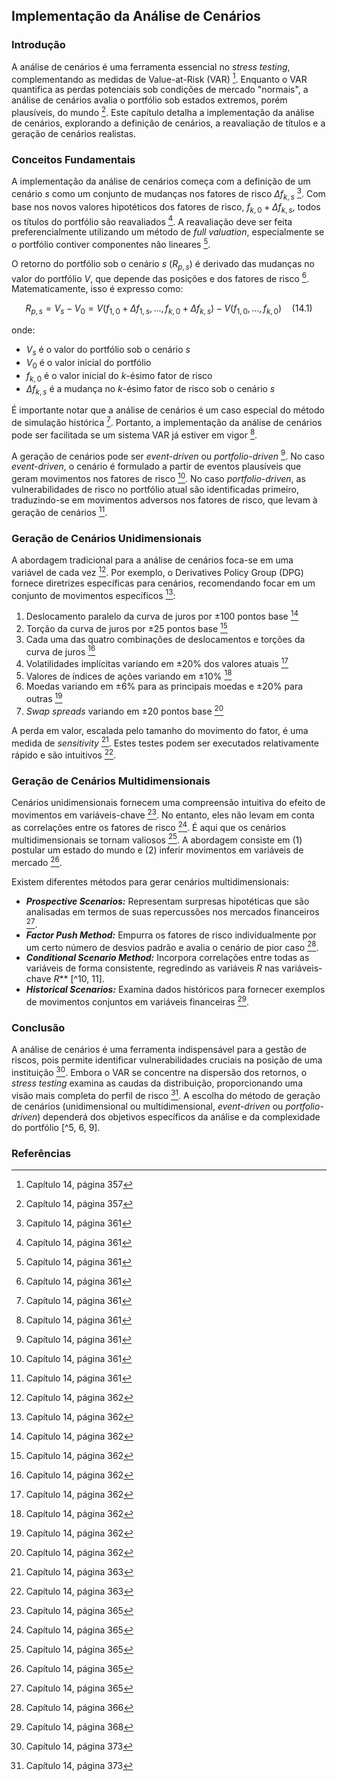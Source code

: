 ## Implementação da Análise de Cenários

### Introdução
A análise de cenários é uma ferramenta essencial no *stress testing*, complementando as medidas de Value-at-Risk (VAR) [^1]. Enquanto o VAR quantifica as perdas potenciais sob condições de mercado "normais", a análise de cenários avalia o portfólio sob estados extremos, porém plausíveis, do mundo [^1]. Este capítulo detalha a implementação da análise de cenários, explorando a definição de cenários, a reavaliação de títulos e a geração de cenários realistas.

### Conceitos Fundamentais
A implementação da análise de cenários começa com a definição de um cenário *s* como um conjunto de mudanças nos fatores de risco $\Delta f_{k,s}$ [^5]. Com base nos novos valores hipotéticos dos fatores de risco, $f_{k,0} + \Delta f_{k,s}$, todos os títulos do portfólio são reavaliados [^5]. A reavaliação deve ser feita preferencialmente utilizando um método de *full valuation*, especialmente se o portfólio contiver componentes não lineares [^5].

O retorno do portfólio sob o cenário *s* ($R_{p,s}$) é derivado das mudanças no valor do portfólio *V*, que depende das posições e dos fatores de risco [^5]. Matematicamente, isso é expresso como:

$$R_{p,s} = V_s - V_0 = V(f_{1,0} + \Delta f_{1,s}, ..., f_{k,0} + \Delta f_{k,s}) - V(f_{1,0}, ..., f_{k,0}) \quad (14.1)$$

onde:
*   $V_s$ é o valor do portfólio sob o cenário *s*
*   $V_0$ é o valor inicial do portfólio
*   $f_{k,0}$ é o valor inicial do *k*-ésimo fator de risco
*   $\Delta f_{k,s}$ é a mudança no *k*-ésimo fator de risco sob o cenário *s*

É importante notar que a análise de cenários é um caso especial do método de simulação histórica [^5]. Portanto, a implementação da análise de cenários pode ser facilitada se um sistema VAR já estiver em vigor [^5].

A geração de cenários pode ser *event-driven* ou *portfolio-driven* [^5]. No caso *event-driven*, o cenário é formulado a partir de eventos plausíveis que geram movimentos nos fatores de risco [^5]. No caso *portfolio-driven*, as vulnerabilidades de risco no portfólio atual são identificadas primeiro, traduzindo-se em movimentos adversos nos fatores de risco, que levam à geração de cenários [^5].

### Geração de Cenários Unidimensionais
A abordagem tradicional para a análise de cenários foca-se em uma variável de cada vez [^6]. Por exemplo, o Derivatives Policy Group (DPG) fornece diretrizes específicas para cenários, recomendando focar em um conjunto de movimentos específicos [^6]:

1.  Deslocamento paralelo da curva de juros por ±100 pontos base [^6]
2.  Torção da curva de juros por ±25 pontos base [^6]
3.  Cada uma das quatro combinações de deslocamentos e torções da curva de juros [^6]
4.  Volatilidades implícitas variando em ±20% dos valores atuais [^6]
5.  Valores de índices de ações variando em ±10% [^6]
6.  Moedas variando em ±6% para as principais moedas e ±20% para outras [^6]
7.  *Swap spreads* variando em ±20 pontos base [^6]

A perda em valor, escalada pelo tamanho do movimento do fator, é uma medida de *sensitivity* [^7]. Estes testes podem ser executados relativamente rápido e são intuitivos [^7].

### Geração de Cenários Multidimensionais
Cenários unidimensionais fornecem uma compreensão intuitiva do efeito de movimentos em variáveis-chave [^9]. No entanto, eles não levam em conta as correlações entre os fatores de risco [^9]. É aqui que os cenários multidimensionais se tornam valiosos [^9]. A abordagem consiste em (1) postular um estado do mundo e (2) inferir movimentos em variáveis de mercado [^9].

Existem diferentes métodos para gerar cenários multidimensionais:

*   ***Prospective Scenarios:*** Representam surpresas hipotéticas que são analisadas em termos de suas repercussões nos mercados financeiros [^9].
*   ***Factor Push Method:*** Empurra os fatores de risco individualmente por um certo número de desvios padrão e avalia o cenário de pior caso [^10].
*   ***Conditional Scenario Method:*** Incorpora correlações entre todas as variáveis de forma consistente, regredindo as variáveis *R* nas variáveis-chave *R*** [^10, 11].
*   ***Historical Scenarios:*** Examina dados históricos para fornecer exemplos de movimentos conjuntos em variáveis financeiras [^12].

### Conclusão
A análise de cenários é uma ferramenta indispensável para a gestão de riscos, pois permite identificar vulnerabilidades cruciais na posição de uma instituição [^17]. Embora o VAR se concentre na dispersão dos retornos, o *stress testing* examina as caudas da distribuição, proporcionando uma visão mais completa do perfil de risco [^17]. A escolha do método de geração de cenários (unidimensional ou multidimensional, *event-driven* ou *portfolio-driven*) dependerá dos objetivos específicos da análise e da complexidade do portfólio [^5, 6, 9].

### Referências
[^1]: Capítulo 14, página 357
[^5]: Capítulo 14, página 361
[^6]: Capítulo 14, página 362
[^7]: Capítulo 14, página 363
[^9]: Capítulo 14, página 365
[^10]: Capítulo 14, página 366
[^11]: Capítulo 14, página 367
[^12]: Capítulo 14, página 368
[^17]: Capítulo 14, página 373
<!-- END -->